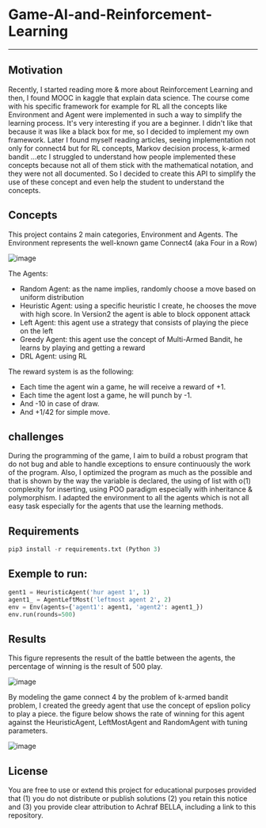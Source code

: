 # Game-AI-and-Reinforcement-Learning
-------------------------------------

Motivation
-----------
Recently, I started reading more & more about Reinforcement Learning and then, I found MOOC in kaggle that explain data science. The course come with his specific framework for example for RL all the concepts like Environment and Agent were implemented in such a way to simplify the learning process. It's very interesting if you are a beginner.
I didn't like that because it was like a black box for me, so I decided to implement my own framework.
Later I found myself reading articles, seeing implementation not only for connect4 but for RL concepts, Markov decision process, k-armed bandit ...etc
I struggled to understand how people implemented these concepts because not all of them stick with the mathematical notation, and they were not all documented.
So I decided to create this API to simplify the use of these concept and even help the student to understand the concepts.


Concepts
-----------
This project contains 2 main categories, Environment and Agents.
The Environment represents the well-known game Connect4 (aka  Four in a Row)

![image](https://user-images.githubusercontent.com/52492864/128045136-8107d272-0b02-454a-bb0f-932d1079ec9f.png)

The Agents: 
- Random Agent: as the name implies, randomly choose a move based on uniform distribution 
- Heuristic Agent: using a specific heuristic I create, he chooses the move with high score. In Version2 the agent is able to block opponent attack
- Left Agent: this agent use a strategy that consists of playing the piece on the left
- Greedy Agent: this agent use the concept of Multi-Armed Bandit, he learns by playing and getting a reward
- DRL Agent: using RL

The reward system is as the following:
- Each time the agent win a game, he will receive a reward of +1.
- Each time the agent lost a game, he will punch by -1.
- And -10 in case of draw.
- And +1/42 for simple move.


challenges
-----------
During the programming of the game, I aim to build a robust program that do not bug and able to handle exceptions to ensure  continuously the work of the program.
Also, I optimized the program as much as the possible and that is shown by the way the variable is declared, the using of list with o(1) complexity for inserting, using POO paradigm especially with inheritance & polymorphism.
I adapted the environment to all the agents which is not all easy task especially for the agents that use the learning methods.


Requirements
-----------
```python
pip3 install -r requirements.txt (Python 3)
```

Exemple to run: 
-----------
```python
gent1 = HeuristicAgent('hur agent 1', 1)
agent1_ = AgentLeftMost('leftmost agent 2', 2)
env = Env(agents={'agent1': agent1, 'agent2': agent1_})
env.run(rounds=500)
```

Results
-----------
This figure represents the result of the battle between the agents, the percentage of winning is the result of 500 play.


![image](https://user-images.githubusercontent.com/52492864/128951936-59f8204c-71a9-4c0a-8399-3deaeb97c0c9.png)

By modeling the game connect 4 by the problem of k-armed bandit problem, I created the greedy agent that use the concept of epslion policy to play a piece.
the figure below shows the rate of winning for this agent against the HeuristicAgent, LeftMostAgent and RandomAgent with tuning parameters.

![image](https://user-images.githubusercontent.com/52492864/129980333-518f412b-db70-46ac-b6b5-53f30e8c428e.png)


License
-----------
You are free to use or extend this project for
educational purposes provided that (1) you do not distribute or publish solutions (2) you retain this notice and (3) you provide clear attribution to Achraf BELLA, including a link to this repository.
